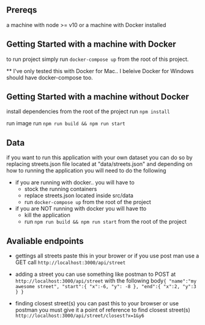 ## Prereqs
  a machine with node >= v10 or a machine with Docker installed
## Getting Started with a machine with Docker

to run project simply run `docker-compose up` from the root of this project.


** I've only tested this with Docker for Mac.. I beleive Docker for Windows should have docker-compose too.


## Getting Started with a machine without Docker

install dependencies from the root of the project
run `npm install`

run image
run `npm run build && npm run start`

## Data

if you want to run this application with your own dataset you can do so by replacing streets.json file located at "data/streets.json" and depending on how to running the application you will need to do the following
 - if you are running with docker.. you will have to
	- stock the running containers
	- replace streets.json located inside src/data
	- run `docker-compose up` from the root of the project
 - if you are NOT running with docker you will have tto
	- kill the application
	- run `npm run build && npm run start` from the root of the project


## Avaliable endpoints

- gettings all streets 
 paste this in your brower or if you use post man use a GET call `http://localhost:3000/api/street`

 - adding a street
 you can use something like postman to  POST at `http://localhost:3000/api/street`
 with the following body`
 {
	"name":"my awesome street",
	"start":{
		"x":-6,
		"y": -8
	},
	"end":{
		"x":2,
		"y":3
	}
}
 `

 - finding closest street(s)
you can past this to  your browser or use postman you must give it a point of reference to find closest street(s)
 `http://localhost:3000/api/street/closest?x=1&y6`
